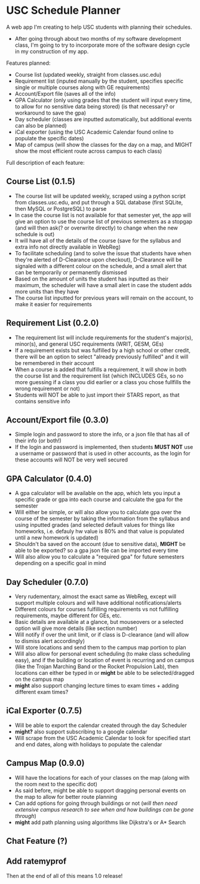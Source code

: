 # USC Schedule Planner

A web app I'm creating to help USC students with planning their schedules.

* After going through about two months of my software development class, I'm going to try to incorporate more of the software design cycle in my construction of my app.

Features planned:

* Course list (updated weekly, straight from classes.usc.edu)
* Requirement list (inputed manually by the student, specifies specific single or multiple courses along with GE requirements)
* Account/Export file (saves all of the info)
* GPA Calculator (only using grades that the student will input every time, to allow for no sensitive data being stored) (is that necessary? or workaround to save the gpa)
* Day scheduler (classes are inputted automatically, but additional events can also be planned)
* iCal exporter (using the USC Academic Calendar found online to populate the specific dates)
* Map of campus (will show the classes for the day on a map, and MIGHT show the most efficient route across campus to each class)

Full description of each feature:

## Course List (0.1.5)

* The course list will be updated weekly, scraped using a python script from classes.usc.edu, and put through a SQL database (first SQLite, then MySQL or PostgreSQL) to parse
* In case the course list is not available for that semester yet, the app will give an option to use the course list of previous semesters as a stopgap (and will then ask(? or overwrite directly) to change when the new schedule is out)
* It will have all of the details of the course (save for the syllabus and extra info not directly available in WebReg)
* To facilitate scheduling (and to solve the issue that students have when they're alerted of D-Clearance upon checkout), D-Clearance will be signaled with a different colour on the schedule, and a small alert that can be temporarily or permanently dismissed
* Based on the amount of units the student has inputted as their maximum, the scheduler will have a small alert in case the student adds more units than they have
* The course list inputted for previous years will remain on the account, to make it easier for requirements

## Requirement List (0.2.0)

* The requirement list will include requirements for the student's major(s), minor(s), and general USC requirements (WRIT, GESM, GEs)
* If a requirement exists but was fulfilled by a high school or other credit, there will be an option to select "already previously fulfilled" and it will be remembered in their account
* When a course is added that fulfills a requirement, it will show in both the course list and the requirement list (which INCLUDES GEs, so no more guessing if a class you did earlier or a class you chose fullfills the wrong requirement or not)
* Students will NOT be able to just import their STARS report, as that contains sensitive info

## Account/Export file (0.3.0)

* Simple login and password to store the info, or a json file that has all of their info (or both!)
* If the login and password is implemented, then students **MUST NOT** use a username or password that is used in other accounts, as the login for these accounts will NOT be very well secured
  
## GPA Calculator (0.4.0)

* A gpa calculator will be available on the app, which lets you input a specific grade or gpa into each course and calculate the gpa for the semester
* Will either be simple, or will also allow you to calculate gpa over the course of the semester by taking the information from the syllabus and using inputted grades (and selected default values for things like homeworks, i.e. defauly hw value is 80% and that value is populated until a new homework is updated)
* Shouldn't ba saved on the account (due to sensitive data), **MIGHT** be able to be exported? so a gpa json file can be imported every time
* Will also allow you to calculate a "required gpa" for future semesters depending on a specific goal in mind
  
## Day Scheduler (0.7.0)

* Very rudementary, almost the exact same as WebReg, except will support multiple colours and will have additional notifications/alerts
* Different colours for courses fulfilling requirements vs not fulfilling requirements, maybe different for GEs, etc.
* Basic details are available at a glance, but mouseovers or a selected option will give more details (like section number)
* Will notify if over the unit limit, or if class is D-clearance (and will allow to dismiss alert accordingly)
* Will store locations and send them to the campus map portion to plan
* Will also allow for personal event scheduling (to make class scheduling easy), and if the building or location of event is recurring and on campus (like the Trojan Marching Band or the Rocket Propulsion Lab), then locations can either be typed in or **might** be able to be selected/dragged on the campus map
* **might** also support changing lecture times to exam times + adding different exam times?

## iCal Exporter (0.7.5)

* Will be able to export the calendar created through the day Scheduler
* **might?** also support subscribing to a google calendar
* Will scrape from the USC Academic Calendar to look for specified start and end dates, along with holidays to populate the calendar

## Campus Map (0.9.0)

* Will have the locations for each of your classes on the map (along with the room next to the specific dot)
* As said before, might be able to support dragging personal events on the map to allow for better route planning
* Can add options for going through buildings or not (*will then need extensive campus research to see when and how buildings can be gone through*)
* **might** add path planning using algorithms like Dijkstra's or A* Search

## Chat Feature (?)

## Add ratemyprof

Then at the end of all of this means 1.0 release!
